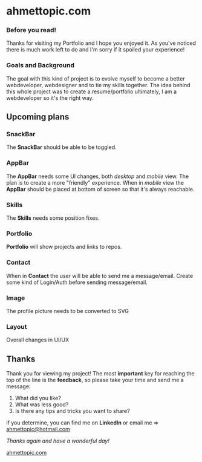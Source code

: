 # ahmettopic.com

### Before you read!
Thanks for visiting my Portfolio and I hope you enjoyed it. As you've noticed there is much work left to do and I'm sorry if it spoiled your experience!

### Goals and Background
The goal with this kind of project is to evolve myself to become a better webdeveloper, webdesigner and to tie my skills together. The idea behind this whole project was to create a resume/portfolio ultimately, I am a webdeveloper so it's the right way.

## Upcoming plans

### SnackBar
The **SnackBar** should be able to be toggled.

### AppBar
The **AppBar** needs some UI changes, both *desktop* and *mobile* view. The plan is to create a more "friendly" experience. When in *mobile* view the **AppBar** should be placed at bottom of screen so that it's always reachable.

### Skills
The **Skills** needs some position fixes.

### Portfolio
**Portfolio** will show projects and links to repos.

### Contact
When in **Contact** the user will be able to send me a message/email. Create some kind of Login/Auth before sending message/email.

### Image
The profile picture needs to be converted to SVG

### Layout
Overall changes in UI/UX

## Thanks
Thank you for viewing my project! The most **important** key for reaching the top of the line is the **feedback**, so please take your time and send me a message:

1. What did you like?
2. What was less good?
3. Is there any tips and tricks you want to share?

if you determine, you can find me on **LinkedIn** or email me => ahmettopic@hotmail.com

*Thanks again and have a wonderful day!*

[ahmettopic.com](https://www.ahmettopic.com "MY PORTFOLIO")




 
